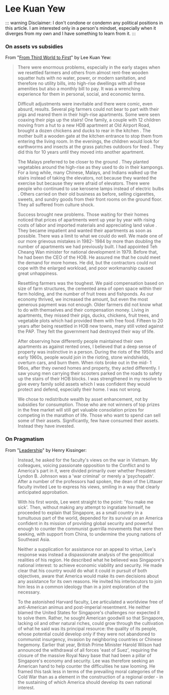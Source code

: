 # Lee Kuan Yew

::: warning
Disclaimer: I don't condone or condemn any political positions in this article. I am interested only in a person's mindset, especially when it diverges from my own and I have something to learn from it.
:::

### On assets vs subsidies

From "[From Third World to First](https://www.goodreads.com/book/show/144409.From_Third_World_to_First)" by Lee Kuan Yew:

> There were enormous problems, especially in the early stages when we resettled farmers and others from almost rent-free wooden squatter huts with no water, power, or modern sanitation, and therefore no utility bills, into high-rise dwellings with all these amenities but also a monthly bill to pay. It was a wrenching experience for them in personal, social, and economic terms.
> 
> Difficult adjustments were inevitable and there were comic, even absurd, results. Several pig farmers could not bear to part with their pigs and reared them in their high-rise apartments. Some were seen coaxing their pigs up the stairs! One family, a couple with 12 children moving from a hut to a new HDB apartment at Old Airport Road, brought a dozen chickens and ducks to rear in the kitchen . The mother built a wooden gate at the kitchen entrance to stop them from entering the living room. In the evenings, the children would look for earthworms and insects at the grass patches outdoors for feed . They did this for 10 years until they moved into another apartment.
> 
> The Malays preferred to be closer to the ground . They planted vegetables around the high-rise as they used to do in their kampongs. For a long while, many Chinese, Malays, and Indians walked up the stairs instead of taking the elevators, not because they wanted the exercise but because they were afraid of elevators. There were people who continued to use kerosene lamps instead of electric bulbs . Others carried on their old business as before, selling cigarettes, sweets, and sundry goods from their front rooms on the ground floor. They all suffered from culture shock.
> 
> Success brought new problems. Those waiting for their homes noticed that prices of apartments went up year by year with rising costs of labor and imported materials and appreciating land value . They became impatient and wanted their apartments as soon as possible. There was a limit to what we could do well. We made one of our more grievous mistakes in 1982- 1984 by more than doubling the number of apartments we had previously built. I had appointed Teh Cheang Wan minister for national development in 1979. Before that, he had been the CEO of the HOB. He assured me that he could meet the demand for more homes. He did, but the contractors could not cope with the enlarged workload, and poor workmanship caused great unhappiness.
> 
> Resettling farmers was the toughest. We paid compensation based on size of farm structures, the cemented area of open space within their farm holding, and the number of fruit trees and fishponds. As our economy thrived, we increased the amount, but even the most generous payment was not enough. Older farmers did not know what to do with themselves and their compensation money. Living in apartments, they missed their pigs, ducks, chickens, fruit trees, and vegetable plots which had provided them with free food. Fifteen to 20 years after being resettled in HOB new towns, many still voted against the PAP. They felt the government had destroyed their way of life.
> 
> After observing how differently people maintained their own apartments as against rented ones, I believed that a deep sense of property was instinctive in a person. During the riots of the 1950s and early 1960s, people would join in the rioting, stone windshields, overturn cars, and burn them. When riots broke out in the mid- 1 96os, after they owned homes and property, they acted differently. I saw young men carrying their scooters parked on the roads to safety up the stairs of their HOB blocks. I was strengthened in my resolve to give every family solid assets which I was confident they would protect and defend, especially their home. I was not wrong.
> 
> We chose to redistribute wealth by asset enhancement, not by subsidies for consumption.
Those who are not winners of top prizes in the free market will still get valuable consolation prizes for competing in the marathon of life. Those who want to spend can sell some of their assets. Significantly, few have consumed their assets. Instead they have invested.


### On Pragmatism

From "[Leadership](https://www.goodreads.com/book/show/58652519-leadership)" by Henry Kissinger:


> Instead, he asked for the faculty's views on the war in Vietnam. My colleagues, voicing passionate opposition to the Conflict and to America's part in it, were divided primarily over whether President Lyndon B. Johnson was a 'war criminal' or merely a 'psychopath'. After a number of the professors had spoken, the dean of the Littauer faculty invited Lee to express his views, smiling in a way that clearly anticipated approbation.
> 
> With his first words, Lee went straight to the point: 'You make me sick'. Then, without making any attempt to ingratiate himself, he proceeded to explain that Singapore, as a small country in a tumultuous part of the world, depended for its survival on an America confident in its mission of providing global security and powerful enough to counter the communist guerrilla movements that were then seeking, with support from China, to undermine the young nations of Southeast Asia.
> 
> Neither a supplication for assistance nor an appeal to virtue, Lee's response was instead a dispassionate analysis of the geopolitical realities of his region. He described what he believed was Singapore's national interest: to achieve economic viability and security. He made clear that his country would do what it could in pursuit of both objectives, aware that America would make its own decisions about any assistance for its own reasons. He invited his interlocutors to join him less in a common ideology than in a joint exploration of the necessary.
>
> To the astonished Harvard faculty, Lee articulated a worldview free of anti-American animus and post-imperial resentment. He neither blamed the United States for Singapore's challenges nor expected it to solve them. Rather, he sought American goodwill so that Singapore, lacking oil and other natural riches, could grow through the cultivation of what he said was its principal resource: the quality of its people, whose potential could develop only if they were not abandoned to communist insurgency, invasion by neighboring countries or Chinese hegemony. Earlier that year, British Prime Minister Harold Wilson had announced the withdrawal of all forces 'east of Suez', requiring the closure of the massive Royal Navy base that had been a pillar of Singapore's economy and security. Lee was therefore seeking an American hand to help counter the difficulties he saw looming. He framed this task less in terms of the prevailing moral categories of the Cold War than as a element in the construction of a regional order - in the sustaining of which America should develop its own national interest.